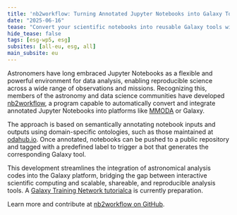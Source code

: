 ```yaml
---
title: 'nb2workflow: Turning Annotated Jupyter Notebooks into Galaxy Tools'
date: "2025-06-16"  
tease: "Convert your scientific notebooks into reusable Galaxy tools with just a tag."
hide_tease: false
tags: [esg-wp5, esg]
subsites: [all-eu, esg, all]
main_subsite: eu
---
```


Astronomers have long embraced Jupyter Notebooks as a flexible and powerful environment for data analysis, enabling reproducible science across a wide range of observations and missions. Recognizing this, members of the astronomy and data science communities have developed [nb2workflow](https://github.com/oda-hub/nb2workflow), a program capable to automatically convert and integrate annotated Jupyter Notebooks into platforms like [MMODA](https://www.astro.unige.ch/mmoda/) or Galaxy. 

The approach is based on semantically annotating notebook inputs and outputs using domain-specific ontologies, such as those maintained at [odahub.io](https://odahub.io/docs/guide-ontology/). Once annotated, notebooks can be pushed to a public repository and tagged with a predefined label to trigger a bot that generates the corresponding Galaxy tool.

This development streamlines the integration of astronomical analysis codes into the Galaxy platform, bridging the gap between interactive scientific computing and scalable, shareable, and reproducible analysis tools. A [Galaxy Training Network tutorialca](https://training.galaxyproject.org/) is currently preparation.

Learn more and contribute at [nb2workflow on GitHub](https://github.com/oda-hub/nb2workflow).
